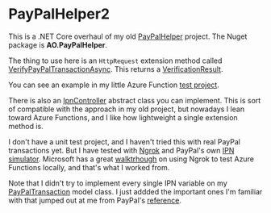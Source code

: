 # PayPalHelper2

This is a .NET Core overhaul of my old [PayPalHelper](https://github.com/adamosoftware/PayPalHelper) project. The Nuget package is **AO.PayPalHelper**.

The thing to use here is an `HttpRequest` extension method called [VerifyPayPalTransactionAsync](https://github.com/adamosoftware/PayPalHelper2/blob/master/PayPalHelper.Core/Extensions/RequestExtensions.cs#L23). This returns a [VerificationResult](https://github.com/adamosoftware/PayPalHelper2/blob/master/PayPalHelper.Core/Models/VerificationResult.cs).

You can see an example in my little Azure Function [test project](https://github.com/adamosoftware/PayPalHelper2/blob/master/IpnTest/IpnHandler.cs).

There is also an [IpnController](https://github.com/adamosoftware/PayPalHelper2/blob/master/PayPalHelper.Core/IpnController.cs) abstract class you can implement. This is sort of compatible with the approach in my old project, but nowadays I lean toward Azure Functions, and I like how lightweight a single extension method is.

I don't have a unit test project, and I haven't tried this with real PayPal transactions yet. But I have tested with [Ngrok](https://ngrok.com/) and PayPal's own [IPN simulator](https://developer.paypal.com/developer/ipnSimulator/). Microsoft has a great [walktrhough](https://docs.microsoft.com/en-us/azure/azure-functions/functions-debug-event-grid-trigger-local) on using Ngrok to test Azure Functions locally, and that's what I worked from.

Note that I didn't try to implement every single IPN variable on my [PayPalTransaction](https://github.com/adamosoftware/PayPalHelper2/blob/master/PayPalHelper.Core/Models/PayPalTransaction.cs) model class. I just addded the important ones I'm familiar with that jumped out at me from PayPal's [reference](https://developer.paypal.com/docs/ipn/integration-guide/IPNandPDTVariables/).
